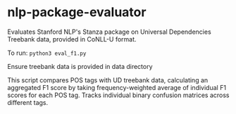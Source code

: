 # nlp-package-evaluator
Evaluates Stanford NLP's Stanza package on Universal Dependencies Treebank data, provided in CoNLL-U format.

To run: `python3 eval_f1.py`  
  
Ensure treebank data is provided in data directory  
  
This script compares POS tags with UD treebank data, calculating an aggregated F1 score by taking frequency-weighted average of individual F1 scores for each POS tag. Tracks individual binary confusion matrices across different tags.
